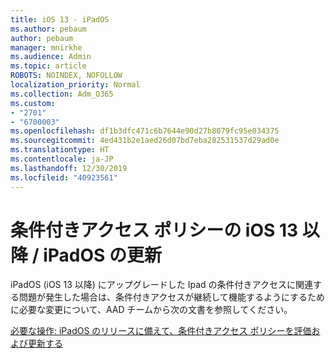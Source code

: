 ```yaml
---
title: iOS 13 - iPadOS
ms.author: pebaum
author: pebaum
manager: mnirkhe
ms.audience: Admin
ms.topic: article
ROBOTS: NOINDEX, NOFOLLOW
localization_priority: Normal
ms.collection: Adm_O365
ms.custom:
- "2701"
- "6700003"
ms.openlocfilehash: df1b3dfc471c6b7644e90d27b8079fc95e034375
ms.sourcegitcommit: 4ed431b2e1aed26d07bd7eba282531537d29ad0e
ms.translationtype: HT
ms.contentlocale: ja-JP
ms.lasthandoff: 12/30/2019
ms.locfileid: "40923561"
---
```

# <a name="ios-13--ipados-updates-for-conditional-access-policy"></a>条件付きアクセス ポリシーの iOS 13 以降 / iPadOS の更新

iPadOS (iOS 13 以降) にアップグレードした Ipad の条件付きアクセスに関連する問題が発生した場合は、条件付きアクセスが継続して機能するようにするために必要な変更について、AAD チームから次の文書を参照してください。

[必要な操作: iPadOS のリリースに備えて、条件付きアクセス ポリシーを評価および更新する](https://support.microsoft.com/help/4521038/action-required-update-conditional-access-policies-for-ipados)